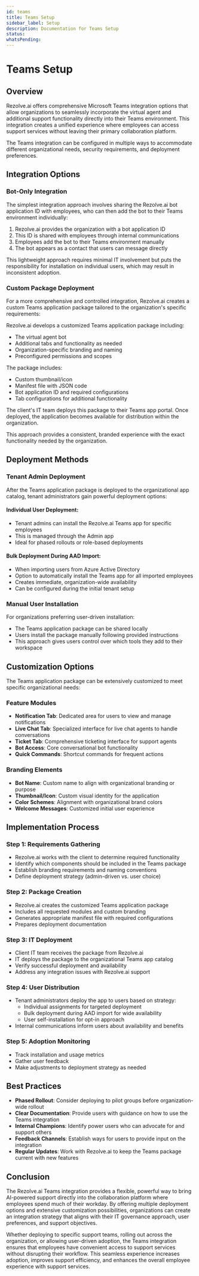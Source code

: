 ```yaml
---
id: teams
title: Teams Setup
sidebar_label: Setup
description: Documentation for Teams Setup
status: 
whatsPending: 
---
```


# Teams Setup

## Overview

Rezolve.ai offers comprehensive Microsoft Teams integration options that allow organizations to seamlessly incorporate the virtual agent and additional support functionality directly into their Teams environment. This integration creates a unified experience where employees can access support services without leaving their primary collaboration platform.

The Teams integration can be configured in multiple ways to accommodate different organizational needs, security requirements, and deployment preferences.


## Integration Options

### Bot-Only Integration

The simplest integration approach involves sharing the Rezolve.ai bot application ID with employees, who can then add the bot to their Teams environment individually:

1. Rezolve.ai provides the organization with a bot application ID
2. This ID is shared with employees through internal communications
3. Employees add the bot to their Teams environment manually
4. The bot appears as a contact that users can message directly

This lightweight approach requires minimal IT involvement but puts the responsibility for installation on individual users, which may result in inconsistent adoption.

### Custom Package Deployment

For a more comprehensive and controlled integration, Rezolve.ai creates a custom Teams application package tailored to the organization's specific requirements:

Rezolve.ai develops a customized Teams application package including:
- The virtual agent bot
- Additional tabs and functionality as needed
- Organization-specific branding and naming
- Preconfigured permissions and scopes

The package includes:
- Custom thumbnail/icon
- Manifest file with JSON code
- Bot application ID and required configurations
- Tab configurations for additional functionality

The client's IT team deploys this package to their Teams app portal. Once deployed, the application becomes available for distribution within the organization.

This approach provides a consistent, branded experience with the exact functionality needed by the organization.

## Deployment Methods

### Tenant Admin Deployment

After the Teams application package is deployed to the organizational app catalog, tenant administrators gain powerful deployment options:

#### Individual User Deployment:
- Tenant admins can install the Rezolve.ai Teams app for specific employees
- This is managed through the Admin app
- Ideal for phased rollouts or role-based deployments

#### Bulk Deployment During AAD Import:
- When importing users from Azure Active Directory
- Option to automatically install the Teams app for all imported employees
- Creates immediate, organization-wide availability
- Can be configured during the initial tenant setup

### Manual User Installation

For organizations preferring user-driven installation:
- The Teams application package can be shared locally
- Users install the package manually following provided instructions
- This approach gives users control over which tools they add to their workspace

## Customization Options

The Teams application package can be extensively customized to meet specific organizational needs:

### Feature Modules
- **Notification Tab**: Dedicated area for users to view and manage notifications
- **Live Chat Tab**: Specialized interface for live chat agents to handle conversations
- **Ticket Tab**: Comprehensive ticketing interface for support agents
- **Bot Access**: Core conversational bot functionality
- **Quick Commands**: Shortcut commands for frequent actions

### Branding Elements
- **Bot Name**: Custom name to align with organizational branding or purpose
- **Thumbnail/Icon**: Custom visual identity for the application
- **Color Schemes**: Alignment with organizational brand colors
- **Welcome Messages**: Customized initial user experience



## Implementation Process

### Step 1: Requirements Gathering
- Rezolve.ai works with the client to determine required functionality
- Identify which components should be included in the Teams package
- Establish branding requirements and naming conventions
- Define deployment strategy (admin-driven vs. user choice)

### Step 2: Package Creation
- Rezolve.ai creates the customized Teams application package
- Includes all requested modules and custom branding
- Generates appropriate manifest file with required configurations
- Prepares deployment documentation

### Step 3: IT Deployment
- Client IT team receives the package from Rezolve.ai
- IT deploys the package to the organizational Teams app catalog
- Verify successful deployment and availability
- Address any integration issues with Rezolve.ai support

### Step 4: User Distribution
- Tenant administrators deploy the app to users based on strategy:
  - Individual assignments for targeted deployment
  - Bulk deployment during AAD import for wide availability
  - User self-installation for opt-in approach
- Internal communications inform users about availability and benefits

### Step 5: Adoption Monitoring
- Track installation and usage metrics
- Gather user feedback
- Make adjustments to deployment strategy as needed

## Best Practices

- **Phased Rollout**: Consider deploying to pilot groups before organization-wide rollout
- **Clear Documentation**: Provide users with guidance on how to use the Teams integration
- **Internal Champions**: Identify power users who can advocate for and support others
- **Feedback Channels**: Establish ways for users to provide input on the integration
- **Regular Updates**: Work with Rezolve.ai to keep the Teams package current with new features

## Conclusion

The Rezolve.ai Teams integration provides a flexible, powerful way to bring AI-powered support directly into the collaboration platform where employees spend much of their workday. By offering multiple deployment options and extensive customization possibilities, organizations can create an integration strategy that aligns with their IT governance approach, user preferences, and support objectives.

Whether deploying to specific support teams, rolling out across the organization, or allowing user-driven adoption, the Teams integration ensures that employees have convenient access to support services without disrupting their workflow. This seamless experience increases adoption, improves support efficiency, and enhances the overall employee experience with support services.
